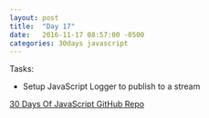 ```yaml
---
layout: post
title:  "Day 17"
date:   2016-11-17 08:57:00 -0500
categories: 30days javascript
---
```

Tasks:

* Setup JavaScript Logger to publish to a stream

[30 Days Of JavaScript GitHub Repo](https://github.com/chrylarson/30DaysOfJavaScript)